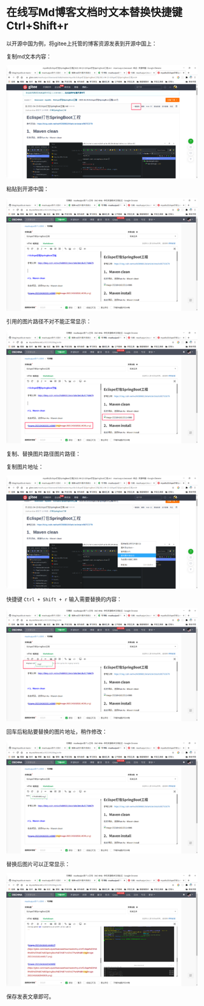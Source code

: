 # 在线写Md博客文档时文本替换快捷键Ctrl+Shift+r

以开源中国为例，将gitee上托管的博客资源发表到开源中国上：

复制md文本内容：

![image-20210425115135213](img/image-20210425115135213.png)



粘贴到开源中国：

![image-20210425115250978](img/image-20210425115250978.png)



引用的图片路径不对不能正常显示：

![image-20210425115355548](img/image-20210425115355548.png)



复制、替换图片路径图片路径：

复制图片地址：

![image-20210425115525780](img/image-20210425115525780.png)

快捷键 `Ctrl + Shift + r` 输入需要替换的内容：

![image-20210425115647209](img/image-20210425115647209.png)



回车后粘贴要替换的图片地址，稍作修改：

![image-20210425115926617](img/image-20210425115926617.png)

替换后图片可以正常显示：

![image-20210425145336638](img/image-20210425145336638.png)



保存发表文章即可。

